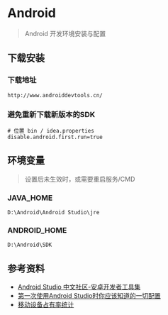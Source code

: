 
# Android

> Android 开发环境安装与配置

## 下载安装

### 下载地址

	http://www.androiddevtools.cn/

### 避免重新下载新版本的SDK
	
	# 位置 bin / idea.properties
	disable.android.first.run=true
	
## 环境变量

> 设置后未生效时，或需要重启服务/CMD

### JAVA_HOME
	D:\Android\Android Studio\jre
	
### ANDROID_HOME
	D:\Android\SDK

## 参考资料

- [Android Studio 中文社区-安卓开发者工具集](http://www.android-studio.org/)
- [第一次使用Android Studio时你应该知道的一切配置](https://www.cnblogs.com/smyhvae/p/4390905.html)
- [移动设备占有率统计](https://mtj.baidu.com/data/mobile/device/)